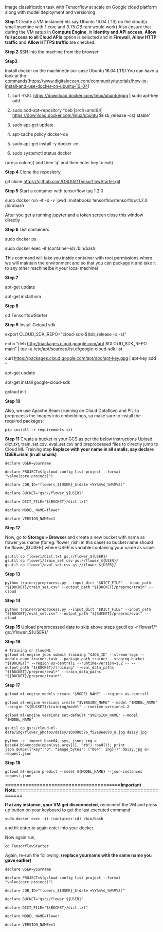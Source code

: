 Image classification task with Tensorflow at scale on Google cloud platform along with model deployment and versioning


**Step 1**
Create a VM instance(lets say Ubuntu 16.04 LTS) on the cloud(a small machine with 1 core and 3.75 GB ram would work)
Also ensure that during the VM setup in **Compute Engine**, in **Identity and API access**, **Allow full access to all Cloud APIs** option is selected and in **Firewall**, **Allow HTTP traffic** and **Allow HTTPS traffic** are checked.

**Step 2**
SSH into the machine from the browser

**Step3**

Install docker on the machine(in our case Ubuntu 16.04 LTS)
You can have a look at the commands(https://www.digitalocean.com/community/tutorials/how-to-install-and-use-docker-on-ubuntu-16-04)

1. curl -fsSL https://download.docker.com/linux/ubuntu/gpg | sudo apt-key add -

2. sudo add-apt-repository "deb [arch=amd64] https://download.docker.com/linux/ubuntu $(lsb_release -cs) stable"

3. sudo apt-get update

4. apt-cache policy docker-ce

5. sudo apt-get install -y docker-ce

6. sudo systemctl status docker

(press colon(:) and then 'q' and then enter key to exit)


**Step 4**
Clone the repository

git clone https://github.com/DSDGit/TensorflowStarter.git


**Step 5**
Start a container with tensorflow tag 1.2.0

sudo docker run -it -d -v \`pwd\`:/notebooks tensorflow/tensorflow:1.2.0 /bin/bash

After you get a running jupyter and a token screen close this window directly

**Step 6**
List containers

sudo docker ps

sudo docker exec -it (container-id) /bin/bash

This command will take you inside container with root permissions where we will maintain the environment and so that you can package it and take it to any other machine(be it your local machine)

**Step 7**

apt-get update

apt-get install vim

**Step 8**

cd TensorflowStarter

**Step 9**
Install Gcloud sdk

export CLOUD_SDK_REPO="cloud-sdk-$(lsb_release -c -s)"

echo "deb http://packages.cloud.google.com/apt $CLOUD_SDK_REPO main" | tee -a /etc/apt/sources.list.d/google-cloud-sdk.list

curl https://packages.cloud.google.com/apt/doc/apt-key.gpg | apt-key add -

apt-get update

apt-get install google-cloud-sdk

gcloud init

**Step 10**

Also, we use Apache Beam (running on Cloud Dataflow) and PIL to preprocess the images into embeddings, so make sure to install the required packages:
```
pip install -r requirements.txt
```

**Step 11**
Create a bucket in your GCS as per the below instructions
Upload dict.txt, train_set.csv, eval_set.csv and preprocessed files to directly jump to Cloud ML Training step
**Replace with your name in all smalls, say declare USER=rishi (in all smalls)**
```
declare USER=yourname
```
```
declare PROJECT=$(gcloud config list project --format "value(core.project)")
```
```
declare JOB_ID="flowers_${USER}_$(date +%Y%m%d_%H%M%S)"
```
```
declare BUCKET="gs://flower_${USER}"
```
```
declare DICT_FILE="${BUCKET}/dict.txt"
```
```
declare MODEL_NAME=flower
```
```
declare VERSION_NAME=v1
```

**Step 12**

Now, go to **Storage > Browser** and create a new bucket with name as flower_yourname (for eg. flower_rishi in this case)
so bucket name should be flower_${USER} where USER is variable containing your name as value. 
```
gsutil cp flower1/dict.txt gs://flower_${USER}/
gsutil cp flower1/train_set.csv gs://flower_${USER}/
gsutil cp flower1/eval_set.csv gs://flower_${USER}/
```


**Step 13**
```
python trainer/preprocess.py --input_dict "$DICT_FILE" --input_path "${BUCKET}/train_set.csv" --output_path "${BUCKET}/preproc/train" --cloud
```

**Step 14**
```
python trainer/preprocess.py --input_dict "$DICT_FILE" --input_path "${BUCKET}/eval_set.csv" --output_path "${BUCKET}/preproc/eval" --cloud
```

**Step 15**
Upload preprocessed data to skip above steps
gsutil cp -r flower1/* gs://flower_${USER}/


**Step 16**
```
# Training on CloudML
gcloud ml-engine jobs submit training "$JOB_ID" --stream-logs --module-name trainer.task --package-path trainer --staging-bucket "${BUCKET}" --region us-central1 --runtime-version=1.2 -- --output_path "${BUCKET}/training" --eval_data_paths "${BUCKET}/preproc/eval*" --train_data_paths "${BUCKET}/preproc/train*"
```

**Step 17**
```
gcloud ml-engine models create "$MODEL_NAME" --regions us-central1
```
```
gcloud ml-engine versions create "$VERSION_NAME" --model "$MODEL_NAME" --origin "${BUCKET}/training/model" --runtime-version=1.2
```
```
gcloud ml-engine versions set-default "$VERSION_NAME" --model "$MODEL_NAME"
```
```
gsutil cp gs://cloud-ml-data/img/flower_photos/daisy/100080576_f52e8ee070_n.jpg daisy.jpg
```
```
python -c 'import base64, sys, json; img = base64.b64encode(open(sys.argv[1], "rb").read()); print json.dumps({"key":"0", "image_bytes": {"b64": img}})' daisy.jpg &> request.json
```

**Step 18**
```
gcloud ml-engine predict --model ${MODEL_NAME} --json-instances request.json

````








**========================================Important Note:=======================================================**

**If at any instance, your VM get disconnected**, reconnect the VM and press up button on your keyboard to get the last executed command
```
sudo docker exec -it (container-id) /bin/bash
```
and hit enter to again enter into your docker.

Now again run, 
```
cd TensorflowStarter
```

Again, re-run the following: **(replace yourname with the same name you gave earlier)**
```
declare USER=yourname
```
```
declare PROJECT=$(gcloud config list project --format "value(core.project)")
```
```
declare JOB_ID="flowers_${USER}_$(date +%Y%m%d_%H%M%S)"
```
```
declare BUCKET="gs://flower_${USER}"
```
```
declare DICT_FILE="${BUCKET}/dict.txt"
```
```
declare MODEL_NAME=flower
```
```
declare VERSION_NAME=v1
```


